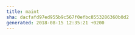 ```yaml
---
title: maint
sha: dacfafd97ed955b9c567f0efbc8553286360b0d2
generated: 2018-08-15 12:35:21 +0200
---
```

